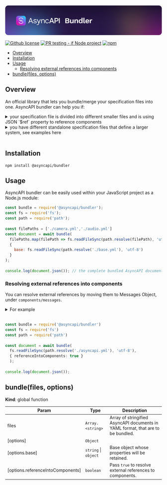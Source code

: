[![AsyncAPI Bundler](./assets/logo.png)](https://www.asyncapi.com)

[![Github license](https://img.shields.io/github/license/asyncapi/bundler)](https://github.com/asyncapi/bundler/blob/main/LICENSE)
[![PR testing - if Node project](https://github.com/asyncapi/bundler/actions/workflows/if-nodejs-pr-testing.yml/badge.svg)](https://github.com/asyncapi/bundler/actions/workflows/if-nodejs-pr-testing.yml)
[![npm](https://img.shields.io/npm/dw/@asyncapi/bundler)](https://www.npmjs.com/package/@asyncapi/bundler)

<!-- toc is generated with GitHub Actions do not remove toc markers  -->

<!-- toc -->

- [Overview](#overview)
- [Installation](#installation)
- [Usage](#usage)
  * [Resolving external references into components](#resolving-external-references-into-components)
- [bundle(files, options)](#bundlefiles-options)

<!-- tocstop -->

## Overview
An official library that lets you bundle/merge your specification files into one. AsyncAPI bundler can help you if:

<details>
<summary>your specification file is divided into different smaller files and is using JSON `$ref` property to reference components </summary>

```yaml

# asyncapi.yaml
asyncapi: '2.4.0'
info:
  title: Account Service
  version: 1.0.0
  description: This service is in charge of processing user signups
channels:
  user/signup:
    subscribe:
      message:
        $ref: './messages.yaml#/messages/UserSignedUp'

#messages.yaml
messages:
  UserSignedUp:
    payload:
      type: object
      properties:
        displayName:
          type: string
          description: Name of the user
        email:
          type: string
          format: email
          description: Email of the user

# After combining
asyncapi: 2.4.0
info:
  title: Account Service
  version: 1.0.0
  description: This service is in charge of processing user signups
channels:
  user/signedup:
    subscribe:
      message:
        payload:
          type: object
          properties:
            displayName:
              type: string
              description: Name of the user
            email:
              type: string
              format: email
              description: Email of the user

```

</details>

<details>
<summary>you have different standalone specification files that define a larger system, see examples here </summary>

```yaml

# signup.yaml
asyncapi: '2.4.0'
info:
  title: Account Service
  version: 1.0.0
  description: This service is in charge of processing user Signup

channels:
  user/signedup:
    subscribe:
      message:
        payload:
          type: object
          properties:
            displayName:
              type: string
            email:
              type: string
              format: email


# login.yaml
asyncapi: '2.4.0'
info:
  title: Account Service
  version: 1.0.0
  description: This service is in charge of processing user signup

channels:
  user/loggenin:
    subscribe:
      message:
        payload:
          type: object
          properties:
            displayName:
              type: string

# After combining
# asyncapi.yaml
asyncapi: '2.4.0'
info:
  title: Account Service
  version: 1.0.0
  description: This service is in charge for processing user authentication

channles:
  user/signedup:
    subscribe:
      message:
        payload:
          type: object
          properties:
            displayName:
              type: string
            email:
              type: string
              format: email
  user/loggedin:
    subscribe:
      message:
        payload:
          type: object
          properties:
            displayName:
              type: string
```

</details>

<br>

## Installation

```
npm install @asyncapi/bundler
```

## Usage

AsyncAPI bundler can be easily used within your JavaScript project as a Node.js module:

```js
const bundle = require('@asyncapi/bundler');
const fs = require('fs');
const path = require('path');

const filePaths = ['./camera.yml','./audio.yml']
const document = await bundle(
  filePaths.map(filePath => fs.readFileSync(path.resolve(filePath), 'utf-8')),
  {
    base: fs.readFileSync(path.resolve('./base.yml'), 'utf-8')
  }
);

console.log(document.json()); // the complete bundled AsyncAPI document
```

### Resolving external references into components
You can resolve external references by moving them to Messages Object, under `components/messages`.

<details>
<summary>For example</summary>

```yml
# asyncapi.yaml
asyncapi: '2.4.0'
info:
  title: Account Service
  version: 1.0.0
  description: This service is in charge of processing user signups
channels:
  user/signup:
    subscribe:
      message:
        $ref: './messages.yaml#/messages/UserSignedUp'

#messages.yaml
messages:
  UserSignedUp:
    payload:
      type: object
      properties:
        displayName:
          type: string
          description: Name of the user
        email:
          type: string
          format: email
          description: Email of the user

# After combining 
asyncapi: 2.4.0
info:
  title: Account Service
  version: 1.0.0
  description: This service is in charge of processing user signups
channels:
  user/signedup:
    subscribe:
      message:
        $ref: '#/components/messages/UserSignedUp'
components: 
  messages:
    UserSignedUp:
      payload:
        type: object
        properties:
          displayName:
            type: string
            description: Name of the user
          email:
            type: string
            format: email
            description: Email of the user
```
</details>

</br>

```ts
const bundle = require('@asyncapi/bundler')
const fs = require('fs')
const path = require('path')

const document = await bundle(
  fs.readFileSync(path.resolve('./asyncapi.yml'), 'utf-8'),
  { referenceIntoComponents: true }
  );

console.log(document.json()); 
```


<a name="bundle"></a>

## bundle(files, options)
**Kind**: global function

| Param | Type | Description |
| --- | --- | --- |
| files | <code>Array.&lt;string&gt; | Array of stringified AsyncAPI documents in YAML format, that are to be bundled. |
| [options] | <code>Object</code> |  |
| [options.base] | <code>string</code> \| <code>object</code> | Base object whose properties will be retained. |
| [options.referenceIntoComponents] | <code>boolean<code> | Pass `true` to resolve external references to components. |
